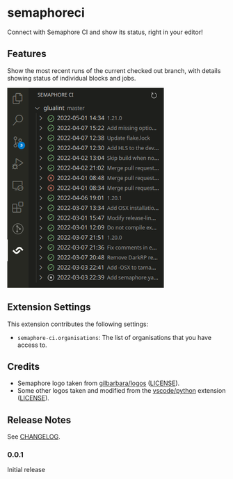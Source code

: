 # semaphoreci

Connect with Semaphore CI and show its status, right in your editor!

## Features

Show the most recent runs of the current checked out branch, with details showing status of individual blocks and jobs.

![Semaphore main view](./images/semaphore-ci-view.png)

## Extension Settings

This extension contributes the following settings:

* `semaphore-ci.organisations`: The list of organisations that you have access to.

## Credits

* Semaphore logo taken from [gilbarbara/logos](https://github.com/gilbarbara/logos) ([LICENSE](https://github.com/gilbarbara/logos/blob/40f3135/LICENSE.txt)).
* Some other logos taken and modified from the [vscode/python](https://github.com/microsoft/vscode-python) extension ([LICENSE](https://github.com/microsoft/vscode-python/blob/1187381/LICENSE)).

## Release Notes

See [CHANGELOG](./CHANGELOG.md).

### 0.0.1

Initial release
